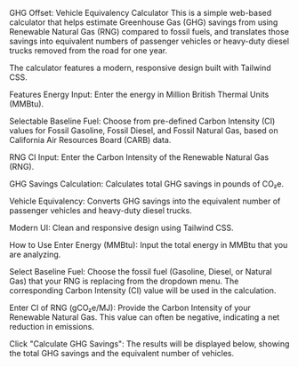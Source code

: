 GHG Offset: Vehicle Equivalency Calculator
This is a simple web-based calculator that helps estimate Greenhouse Gas (GHG) savings from using Renewable Natural Gas (RNG) compared to fossil fuels, and translates those savings into equivalent numbers of passenger vehicles or heavy-duty diesel trucks removed from the road for one year.

The calculator features a modern, responsive design built with Tailwind CSS.

Features
Energy Input: Enter the energy in Million British Thermal Units (MMBtu).

Selectable Baseline Fuel: Choose from pre-defined Carbon Intensity (CI) values for Fossil Gasoline, Fossil Diesel, and Fossil Natural Gas, based on California Air Resources Board (CARB) data.

RNG CI Input: Enter the Carbon Intensity of the Renewable Natural Gas (RNG).

GHG Savings Calculation: Calculates total GHG savings in pounds of CO₂e.

Vehicle Equivalency: Converts GHG savings into the equivalent number of passenger vehicles and heavy-duty diesel trucks.

Modern UI: Clean and responsive design using Tailwind CSS.

How to Use
Enter Energy (MMBtu): Input the total energy in MMBtu that you are analyzing.

Select Baseline Fuel: Choose the fossil fuel (Gasoline, Diesel, or Natural Gas) that your RNG is replacing from the dropdown menu. The corresponding Carbon Intensity (CI) value will be used in the calculation.

Enter CI of RNG (gCO₂e/MJ): Provide the Carbon Intensity of your Renewable Natural Gas. This value can often be negative, indicating a net reduction in emissions.

Click "Calculate GHG Savings": The results will be displayed below, showing the total GHG savings and the equivalent number of vehicles.
